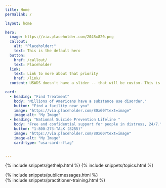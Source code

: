 ```yaml
---
title: Home
permalink: /

layout: home

hero:
  image: https://via.placeholder.com/2048x820.png
  callout:
    alt: "Placeholder:"
    text: This is the default hero
  button:
    href: /callout/
    text: Placeholder
  link:
    text: Link to more about that priority
    href: /link/
  content: USWDS doesn't have a slider -- that will be custom. This is just to demostrate out of the box functionality.

card:
  - heading: "Find Treatment"
    body: "Millions of Americans have a substance use disorder."
    button: "Find a facility near you"
    image: "https://via.placeholder.com/80x60?text=image"
    image-alt: "My Image"
  - heading: "National Suicide Prevention Lifeline "
    body: "Free and confidential support for people in distress, 24/7."
    button: "1-800-273-TALK (8255)"
    image: "https://via.placeholder.com/80x60?text=image"
    image-alt: "My Image"
    card-type: "usa-card--flag"


---
```


{% include snippets/gethelp.html %}
{% include snippets/topics.html %}
<div class="grid-container">
    <div class="grid-row">
        <div class="tablet:grid-col-6">{% include snippets/publicmessages.html %}</div>
        <div class="tablet:grid-col-6">{% include snippets/practitioner-training.html %}</div>
    </div>
</div>


